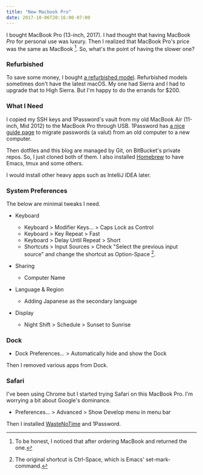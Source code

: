 ```yaml
---
title: "New Macbook Pro"
date: 2017-10-06T20:16:00-07:00
---
```


I bought MacBook Pro (13-inch, 2017). I had thought that having MacBook *Pro* for personal use was luxury. Then I realized that MacBook Pro's price was the same as MacBook [^1]. So, what's the point of having the slower one?

[^1]: To be honest, I noticed that after ordering MacBook and returned the one.

### Refurbished

To save some money, I bought [a refurbished model](https://www.apple.com/shop/browse/home/specialdeals/mac/macbook). Refurbished models sometimes don't have the latest macOS. My one had Sierra and I had to upgrade that to High Sierra. But I'm happy to do the errands for $200.

### What I Need

I copied my SSH keys and 1Password's vault from my old MacBook Air (11-inch, Mid 2012) to the MacBook Pro through USB. 1Password has [a nice guide page](https://support.1password.com/new-device/) to migrate passwords (a valut) from an old computer to a new computer.

Then dotfiles and this blog are managed by Git, on BitBucket's private repos. So, I just cloned both of them. I also installed [Homebrew](https://brew.sh) to have Emacs, tmux and some others.

I would install other heavy apps such as IntelliJ IDEA later.

### System Preferences

The below are minimal tweaks I need.

* Keyboard
  * Keyboard > Modifier Keys... > Caps Lock as Control
  * Keyboard > Key Repeat > Fast
  * Keyboard > Delay Until Repeat > Short
  * Shortcuts > Input Sources > Check "Select the previous input source" and change the shortcut as Option-Space [^2].

* Sharing
  * Computer Name

* Language & Region
  * Adding Japanese as the secondary language

* Display
  * Night Shift > Schedule > Sunset to Sunrise

[^2]: The original shortcut is Ctrl-Space, which is Emacs' set-mark-command.

### Dock

* Dock Preferences... > Automatically hide and show the Dock

Then I removed various apps from Dock.

### Safari

I've been using Chrome but I started trying Safari on this MacBook Pro. I'm worrying a bit about Google's dominance.

* Preferences... > Advanced > Show Develop menu in menu bar

Then I installed [WasteNoTime](http://www.bumblebeesystems.com/wastenotime/) and 1Password.